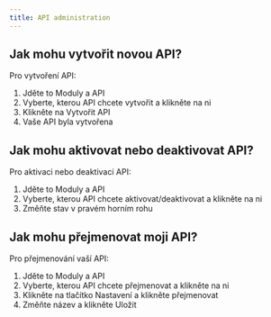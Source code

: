 ```yaml
---
title: API administration
---
```


## Jak mohu vytvořit novou API?
Pro vytvoření API:
1.	Jděte to Moduly a API
2.	Vyberte, kterou API chcete vytvořit a klikněte na ni
3.	Klikněte na Vytvořit API
4.	Vaše API byla vytvořena

## Jak mohu aktivovat nebo deaktivovat API?
Pro aktivaci nebo deaktivaci API:
1.	Jděte to Moduly a API
2.	Vyberte, kterou API chcete aktivovat/deaktivovat a klikněte na ni
3.	Změňte stav v pravém horním rohu

## Jak mohu přejmenovat moji API?
Pro přejmenování vaší API:
1.	Jděte to Moduly a API
2.	Vyberte, kterou API chcete přejmenovat a klikněte na ni
3.	Klikněte na tlačítko Nastavení a klikněte přejmenovat
4.	Změňte název a klikněte Uložit
